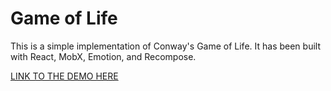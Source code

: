 # Game of Life

This is a simple implementation of Conway's Game of Life. It has been built with React, MobX, Emotion, and Recompose.

<a href='https://chrisbrownie55.github.io/game-of-life/'>LINK TO THE DEMO HERE</a>
